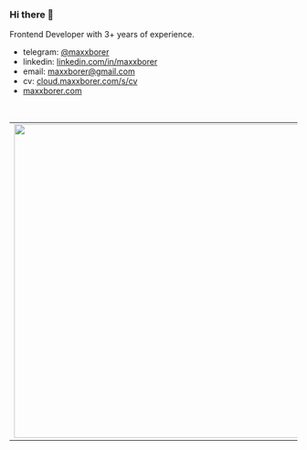 ### Hi there 👋

Frontend Developer with 3+ years of experience.

* telegram: [@maxxborer](https://t.me/maxxborer)
* linkedin: [linkedin.com/in/maxxborer](https://www.linkedin.com/in/maxxborer/)
* email: maxxborer@gmail.com
* cv: [cloud.maxxborer.com/s/cv](https://cloud.maxxborer.com/s/cv)
* [maxxborer.com](maxxborer.com)

<br />

<p align="center">
  <table>
  <tr>
      <td><img width="550px" align="left" src="https://github-readme-stats.vercel.app/api?username=maxxborer&hide_border=true&count_private=true&layout=compact&hide_title=true&show_icons=true&theme=dark&icon_color=5194f0&bg_color=2E3239&cache_seconds=1800" /></td>
      <td><img width="550px" src="https://github-readme-stats.vercel.app/api/top-langs/?username=maxxborer&layout=compact&hide_border=true&hide_title=true&hide=java&theme=dark&icon_color=5194f0&bg_color=2E3239&cache_seconds=1800" /></td>
  </tr>
</table>
</p>
